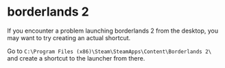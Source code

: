 
# borderlands 2

If you encounter a problem launching borderlands 2 from the desktop, you may want to try creating an actual shortcut.

Go to `C:\Program Files (x86)\Steam\SteamApps\Content\Borderlands 2\` and create a shortcut to the launcher from there.

